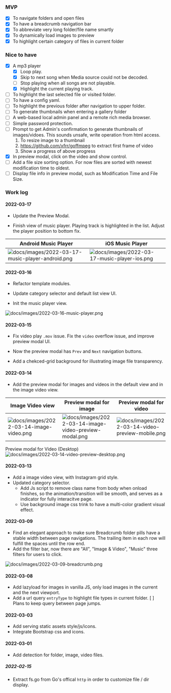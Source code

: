 ### MVP

- [x] To navigate folders and open files
- [x] To have a breadcrumb navigation bar
- [x] To abbreviate very long folder/file name smartly
- [x] To dynamically load images to preview 
- [x] To highlight certain category of files in current folder

### Nice to have
- [x] A mp3 player
  - [x] Loop play.
  - [x] Skip to next song when Media source could not be decoded. 
  - [ ] Stop playing when all songs are not playable.
  - [x] Highlight the current playing track.
- [ ] To highlight the last selected file or visited folder. 
- [ ] To have a config yaml.
- [ ] To highlight the previous folder after navigation to upper folder. 
- [ ] To generate thumbnails when entering a gallery folder 
- [ ] A web-based local admin panel and a remote rich media browser.
- [ ] Simple password protection.
- [ ] Prompt to get Admin's confirmation to generate thumbnails of images/vidoes. This sounds unsafe, write operation from html access. 
    1. To resize image to a thumbnail
    2. https://github.com/xfrr/goffmpeg to extract first frame of video
    3. Show a progress of above progress
- [x] In preview modal, click on the video and show control. 
- [ ] Add a file size sorting option. For now files are sorted with newest modification time to oldest. 
- [ ] Display file info in preview modal, such as Modification Time and File Size.

### Work log

#### 2022-03-17

- Update the Preview Modal.

- Finish view of music player. Playing track is highlighted in the list. Adjust the player position to bottom fix.

| Android Music Player  | iOS Music Player |
| ------------- | ------------- |
| ![docs/images/2022-03-17-music-player-android.png](docs/images/2022-03-17-music-player-android.png) | ![docs/images/2022-03-17-music-player-ios.png](docs/images/2022-03-17-music-player-ios.png)  |

#### 2022-03-16

- Refactor template modules. 

- Update category selector and default list view UI. 

- Init the music player view.

![docs/images/2022-03-16-music-player.png](docs/images/2022-03-16-music-player.png)


#### 2022-03-15

- Fix video play `.mov` issue. Fix the `video` overflow issue, and improve preview modal UI.

- Now the preview modal has `Prev` and `Next` navigation buttons. 

- Add a chekced-grid background for illustrating image file transparency.

#### 2022-03-14

- Add the preview modal for images and videos in the default view and in the image video view.

| Image Video view  | Preview modal for image | Preview modal for video |
| ------------- | ------------- | ------------- |
| ![docs/images/2022-03-14-image-video.png](docs/images/2022-03-14-image-video.png)  | ![docs/images/2022-03-14-image-video-preview-modal.png](docs/images/2022-03-14-image-video-preview-modal.png) | ![docs/images/2022-03-14-video-preview-mobile.png](docs/images/2022-03-14-video-preview-mobile.png)  | 

Preview modal for Video (Desktop)
![docs/images/2022-03-14-video-preview-desktop.png](docs/images/2022-03-14-video-preview-desktop.png)


#### 2022-03-13

- Add a image video view, with Instagram grid style.
- Updated category selector. 
  - Add Js script to remove class name from body when onload finishes, so the animation/transition will be smooth, and serves as a indicator for fully interacitve page.
  - Use background image css trink to have a multi-color gradient visual effect.

#### 2022-03-09

- Find an elegant approach to make sure Breadcrumb folder pills have a stable width between page navigations. The trailing item in each row will fulfill the spaces until the row end. 
- Add the filter bar, now there are "All", "Image & Video", "Music" three filters for users to click. 

![docs/images/2022-03-09-breadcrumb.png](docs/images/2022-03-09-breadcrumb.png)


#### 2022-03-08

- Add lazyload for images in vanilla JS, only load images in the current and the next viewport. 
- Add a url query `entryType` to highlight file types in current folder.
[ ] Plans to keep query between page jumps.

#### 2022-03-03

- Add serving static assets style/js/icons.
- Integrate Bootstrap css and icons.

#### 2022-03-01

- Add detection for folder, image, video files.

##### 2022-02-15

- Extract fs.go from Go's offical `http` in order to customize file / dir display.




